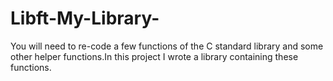 # Libft-My-Library-

You will need to re-code a few functions of the C standard library and some other helper functions.In this project I wrote a library containing these functions.
